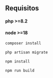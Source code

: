 ## Requisitos
#### php >=8.2
#### node >=18

```bash
composer install

php artisan migrate

npm install

npm run build
```
